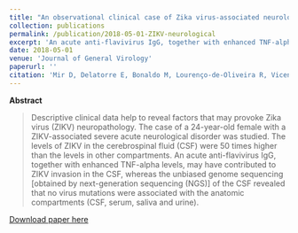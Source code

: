```yaml
---
title: "An observational clinical case of Zika virus-associated neurological disease is associated with primary IgG response and enhanced TNF levels"
collection: publications
permalink: /publication/2018-05-01-ZIKV-neurological
excerpt: 'An acute anti-flavivirus IgG, together with enhanced TNF-alpha levels, may have contributed to ZIKV invasion in the CSF, whereas no virus mutations were associated with the anatomic compartments (CSF, serum, saliva and urine).'
date: 2018-05-01
venue: 'Journal of General Virology'
paperurl: ''
citation: 'Mir D, Delatorre E, Bonaldo M, Lourenço-de-Oliveira R, Vicente AC, Bello G. Phylodynamics of Yellow Fever Virus in the Americas: new insights into the origin of the 2017 Brazilian outbreak.<i> Sci. Rep.</i> 2017;7(1):7385.'
---
```


**Abstract**

>Descriptive clinical data help to reveal factors that may provoke Zika virus (ZIKV) neuropathology. The case of a 24-year-old female with a ZIKV-associated severe acute neurological disorder was studied. The levels of ZIKV in the cerebrospinal fluid (CSF) were 50 times higher than the levels in other compartments. An acute anti-flavivirus IgG, together with enhanced TNF-alpha levels, may have contributed to ZIKV invasion in the CSF, whereas the unbiased genome sequencing [obtained by next-generation sequencing (NGS)] of the CSF revealed that no virus mutations were associated with the anatomic compartments (CSF, serum, saliva and urine).

[Download paper here](http://jgv.microbiologyresearch.org/pubmed/content/journal/jgv/10.1099/jgv.0.001080)

